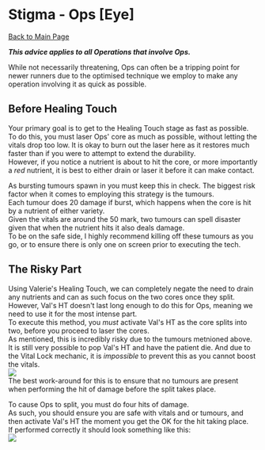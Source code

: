 
# Stigma - Ops [Eye]

[Back to Main Page](../index.md)

***This advice applies to all Operations that involve Ops.*** <br>

While not necessarily threatening, Ops can often be a tripping point for newer runners due to the optimised technique we employ to make any operation involving it as quick as possible. <br>

## Before Healing Touch

Your primary goal is to get to the Healing Touch stage as fast as possible. <br>
To do this, you must laser Ops' core as much as possible, without letting the vitals drop too low. It is okay to burn out the laser here as it restores much faster than if you were to attempt to extend the durability. <br>
However, if you notice a nutrient is about to hit the core, or more importantly a *red* nutrient, it is best to either drain or laser it before it can make contact. <br>

As bursting tumours spawn in you must keep this in check. The biggest risk factor when it comes to employing this strategy is the tumours. <br>
Each tumour does 20 damage if burst, which happens when the core is hit by a nutrient of either variety. <br>
Given the vitals are around the 50 mark, two tumours can spell disaster given that when the nutrient hits it also deals damage. <br>
To be on the safe side, I highly recommend killing off these tumours as you go, or to ensure there is only one on screen prior to executing the tech. <br>

## The Risky Part

Using Valerie's Healing Touch, we can completely negate the need to drain any nutrients and can as such focus on the two cores once they split. However, Val's HT doesn't last long enough to do this for Ops, meaning we need to use it for the most intense part. <br>
To execute this method, you *must* activate Val's HT as the core splits into two, before you proceed to laser the cores. <br>
As mentioned, this is incredibly risky due to the tumours metnioned above. It is still very possible to pop Val's HT and have the patient die. And due to the Vital Lock mechanic, it is *impossible* to prevent this as you cannot boost the vitals. <br>
![](img/opsDeath.gif) <br>
The best work-around for this is to ensure that no tumours are present when performing the hit of damage before the split takes place. <br>

To cause Ops to split, you must do four hits of damage. <br>
As such, you should ensure you are safe with vitals and or tumours, and then activate Val's HT the moment you get the OK for the hit taking place.<br>
If performed correctly it should look something like this: <br>
![](img/opsSplit.gif) <br>